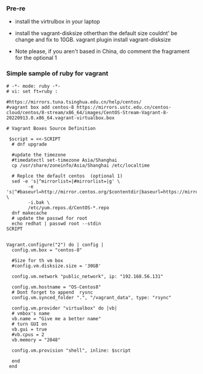 
### Pre-re

- install the virtrulbox in your laptop

- install the vagrant-disksize otherthan the default size couldnt' be change and fix to 10GB.
vagrant plugin install vagrant-disksize

- Note please, if you aren't based in China, do comment the fragrament for the optional 1


### Simple sample of ruby for vagrant

```
# -*- mode: ruby -*-
# vi: set ft=ruby :

#https://mirrors.tuna.tsinghua.edu.cn/help/centos/ 
#vagrant box add centos-8 https://mirrors.ustc.edu.cn/centos-cloud/centos/8-stream/x86_64/images/CentOS-Stream-Vagrant-8-20220913.0.x86_64.vagrant-virtualbox.box

# Vagrant Boxes Source Definition

 $script = <<-SCRIPT
  # dnf upgrade
  
  #update the timezone 
  #timedatectl set-timezone Asia/Shanghai	
  cp /usr/share/zoneinfo/Asia/Shanghai /etc/localtime
 
  # Replce the default centos  (optional 1)
  sed -e 's|^mirrorlist=|#mirrorlist=|g' \
        -e 's|^#baseurl=http://mirror.centos.org/$contentdir|baseurl=https://mirrors.tuna.tsinghua.edu.cn/centos|g' \
        -i.bak \
        /etc/yum.repos.d/CentOS-*.repo
  dnf makecache
  # update the passwd for root
  echo redhat | passwd root --stdin
SCRIPT


Vagrant.configure("2") do | config |
  config.vm.box = "centos-8"

  #Size for th vm box
  #config.vm.disksize.size = '30GB' 

  config.vm.network "public_network", ip: "192.168.56.131"
  
  config.vm.hostname = "OS-Centos8"
  # Dont forget to append  rysnc
  config.vm.synced_folder ".", "/vagrant_data", type: "rsync"
  
  config.vm.provider "virtualbox" do |vb|
  # vmbox's name
  vb.name = "Give me a better name"  
  # turn GUI on
  vb.gui = true
  #vb.cpus = 2
  vb.memory = "2048"
  
  config.vm.provision "shell", inline: $script
  
  end 
 end 
 

```
